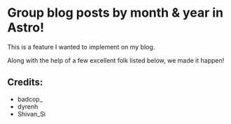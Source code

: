 # Group blog posts by month & year in Astro!

This is a feature I wanted to implement on my blog.

Along with the help of a few excellent folk listed below, we made it happen!

## Credits:

* badcop_
* dyrenh
* Shivan_Si